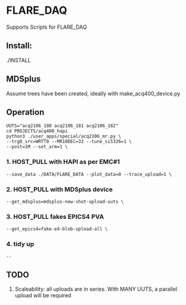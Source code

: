 # FLARE_DAQ

Supports Scripts for FLARE_DAQ

## Install:
./INSTALL

## MDSplus
Assume trees have been created, ideally with make_acq400_device.py

## Operation

```
UUTS="acq2106_180 acq2106_181 acq2106_182"
cd PROJECTS/acq400_hapi
python3 ./user_apps/special/acq2106_mr.py \
--trg0_src=WRTT0 --MR10DEC=32 --tune_si5326=1 \
--post=1M --set_arm=1 \
```
### 1. HOST_PULL with HAPI as per EMC#1
```
--save_data ./DATA/FLARE_DATA --plot_data=0 --trace_upload=1 \
```
### 2. HOST_PULL with MDSplus device
```
--get_mdsplus=mdsplus-new-shot-upload-uuts \
```
### 3. HOST_PULL fakes EPICS4 PVA
```
--get_epics4=fake-e4-blob-upload-all \
```
### 4. tidy up
```
--
```

## TODO
1. Scaleability: all uploads are in series. With MANY UUTS, a parallel upload will be required
